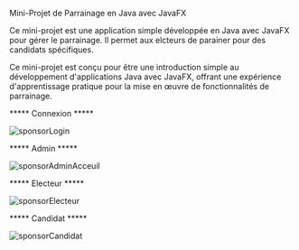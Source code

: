 Mini-Projet de Parrainage en Java avec JavaFX

Ce mini-projet est une application simple développée en Java avec JavaFX pour gérer le parrainage. Il permet aux elcteurs de parainer pour des candidats spécifiques.

Ce mini-projet est conçu pour être une introduction simple au développement d'applications Java avec JavaFX, offrant une expérience d'apprentissage pratique pour la mise en œuvre de 
fonctionnalités de parrainage. 

***** Connexion *****

![sponsorLogin](https://github.com/divaarica/waveGUI_flutter/assets/151394040/fb5fea13-5350-4031-9ffa-d90a854cee83)

***** Admin *****

![sponsorAdminAcceuil](https://github.com/divaarica/waveGUI_flutter/assets/151394040/2e87e7c1-1372-4cc2-9b6b-0f3bfb509da8)

***** Electeur *****

![sponsorElecteur](https://github.com/divaarica/waveGUI_flutter/assets/151394040/aa5c45bc-882c-408c-867e-a84ae5620f39)

***** Candidat *****

![sponsorCandidat](https://github.com/divaarica/waveGUI_flutter/assets/151394040/c6952061-a2e8-490d-b3cf-ae2478f4e2e4)


